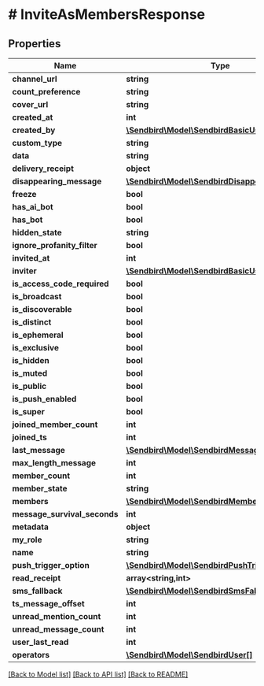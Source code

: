 # # InviteAsMembersResponse

## Properties

Name | Type | Description | Notes
------------ | ------------- | ------------- | -------------
**channel_url** | **string** |  |
**count_preference** | **string** |  | [optional]
**cover_url** | **string** |  | [optional]
**created_at** | **int** |  | [optional]
**created_by** | [**\Sendbird\Model\SendbirdBasicUserInfo**](SendbirdBasicUserInfo.md) |  | [optional]
**custom_type** | **string** |  | [optional]
**data** | **string** |  | [optional]
**delivery_receipt** | **object** |  | [optional]
**disappearing_message** | [**\Sendbird\Model\SendbirdDisappearingMessage**](SendbirdDisappearingMessage.md) |  | [optional]
**freeze** | **bool** |  | [optional]
**has_ai_bot** | **bool** |  | [optional]
**has_bot** | **bool** |  | [optional]
**hidden_state** | **string** |  | [optional]
**ignore_profanity_filter** | **bool** |  | [optional]
**invited_at** | **int** |  | [optional]
**inviter** | [**\Sendbird\Model\SendbirdBasicUserInfo**](SendbirdBasicUserInfo.md) |  | [optional]
**is_access_code_required** | **bool** |  | [optional]
**is_broadcast** | **bool** |  | [optional]
**is_discoverable** | **bool** |  | [optional]
**is_distinct** | **bool** |  | [optional]
**is_ephemeral** | **bool** |  | [optional]
**is_exclusive** | **bool** |  | [optional]
**is_hidden** | **bool** |  | [optional]
**is_muted** | **bool** |  | [optional]
**is_public** | **bool** |  | [optional]
**is_push_enabled** | **bool** |  | [optional]
**is_super** | **bool** |  | [optional]
**joined_member_count** | **int** |  | [optional]
**joined_ts** | **int** |  | [optional]
**last_message** | [**\Sendbird\Model\SendbirdMessageResponse**](SendbirdMessageResponse.md) |  | [optional]
**max_length_message** | **int** |  | [optional]
**member_count** | **int** |  | [optional]
**member_state** | **string** |  | [optional]
**members** | [**\Sendbird\Model\SendbirdMember[]**](SendbirdMember.md) |  | [optional]
**message_survival_seconds** | **int** |  | [optional]
**metadata** | **object** |  | [optional]
**my_role** | **string** |  | [optional]
**name** | **string** |  | [optional]
**push_trigger_option** | [**\Sendbird\Model\SendbirdPushTriggerOption**](SendbirdPushTriggerOption.md) |  | [optional]
**read_receipt** | **array<string,int>** |  | [optional]
**sms_fallback** | [**\Sendbird\Model\SendbirdSmsFallback**](SendbirdSmsFallback.md) |  | [optional]
**ts_message_offset** | **int** |  | [optional]
**unread_mention_count** | **int** |  | [optional]
**unread_message_count** | **int** |  | [optional]
**user_last_read** | **int** |  | [optional]
**operators** | [**\Sendbird\Model\SendbirdUser[]**](SendbirdUser.md) |  | [optional]

[[Back to Model list]](../../README.md#models) [[Back to API list]](../../README.md#endpoints) [[Back to README]](../../README.md)
